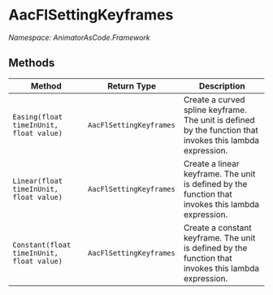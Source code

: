 # AacFlSettingKeyframes
*Namespace: AnimatorAsCode.Framework*

## Methods
| Method | Return Type | Description |
|-|-|-|
| `Easing(float timeInUnit, float value)` | `AacFlSettingKeyframes ` | Create a curved spline keyframe. The unit is defined by the function that invokes this lambda expression. |
| `Linear(float timeInUnit, float value)` | `AacFlSettingKeyframes ` | Create a linear keyframe. The unit is defined by the function that invokes this lambda expression. |
| `Constant(float timeInUnit, float value)` | `AacFlSettingKeyframes ` | Create a constant keyframe. The unit is defined by the function that invokes this lambda expression. |

